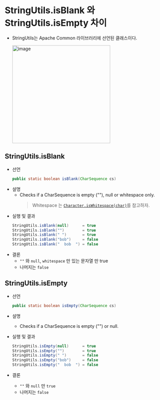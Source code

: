 # StringUtils.isBlank 와 StringUtils.isEmpty 차이

- StringUtils는 Apache Common 라이브러리에 선언된 클래스이다.

  <img width="310" alt="image" src="https://user-images.githubusercontent.com/49539592/142223219-d8a1805d-b433-436a-a106-affd3a04c742.png">

## StringUtils.isBlank
  - 선언
    ```java
    public static boolean isBlank(CharSequence cs)
    ```
  - 설명
    - Checks if a CharSequence is empty (""), null or whitespace only.
      > Whitespace 는 [`Character.isWhitespace(char)`](https://docs.oracle.com/javase/7/docs/api/java/lang/Character.html?is-external=true#isWhitespace-char-)를 참고하자.
  - 실행 및 결과
    ```java
    StringUtils.isBlank(null)      = true
    StringUtils.isBlank("")        = true
    StringUtils.isBlank(" ")       = true
    StringUtils.isBlank("bob")     = false
    StringUtils.isBlank("  bob  ") = false 
    ```
  - 결론
    - `""` 와 `null`, `whitespace` 만 있는 문자열 만 true
    - 나머지는 `false`

## StringUtils.isEmpty
  - 선언
    ```java
    public static boolean isEmpty(CharSequence cs)
    ```
  - 설명
    - Checks if a CharSequence is empty ("") or null.
  - 실행 및 결과

    ```java
    StringUtils.isEmpty(null)      = true
    StringUtils.isEmpty("")        = true
    StringUtils.isEmpty(" ")       = false
    StringUtils.isEmpty("bob")     = false
    StringUtils.isEmpty("  bob  ") = false
    ```
  - 결론
    - `""` 와 `null` 만 `true` 
    - 나머지는 `false` 

